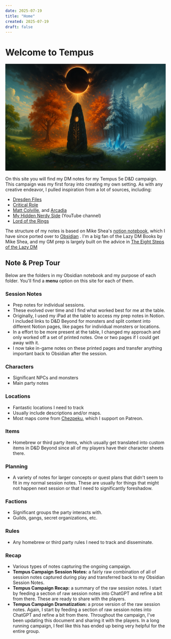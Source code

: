 ```yaml
---
date: 2025-07-19
title: "Home"
created: 2025-07-19
draft: false
---
```

# Welcome to Tempus

![Tempus-website-banner.png](/images/Tempus-website-banner.png)

On this site you will find my DM notes for my Tempus 5e D&D campaign. This campaign was my first foray into creating my own setting.  As with any creative endeavor, I pulled inspiration from a lot of sources, including:
 
  - [Dresden Files](https://en.wikipedia.org/wiki/The_Dresden_Files)
  - [Critical Role](https://en.wikipedia.org/wiki/Critical_Role)
  - [Matt Colville](https://www.youtube.com/@mcolville), and [Arcadia](https://shop.mcdmproductions.com/collections/arcadia)
  - [My Hidden Nerdy Side](https://www.youtube.com/c/hiddennerdyside) (YouTube channel)
  - [Lord of the Rings](https://en.wikipedia.org/wiki/The_Lord_of_the_Rings)

The structure of my notes is based on Mike Shea's [notion notebook](https://slyflourish.com/lazy_dnd_with_notion.html), which I have since ported over to [Obsidian](https://obsidian.md/) .  I'm a big fan of the Lazy DM Books by Mike Shea, and my GM prep is largely built on the advice in [The Eight Steps of the Lazy DM](https://slyflourish.com/eight_steps_2023.html) 

## Note & Prep Tour

Below are the folders in my Obsidian notebook and my purpose of each folder.  You'll find a **menu** option on this site for each of them.

### Session Notes
- Prep notes for individual sessions.
- These evolved over time and I find what worked best for me at the table. 
- Originally, I used my iPad at the table to access my prep notes in Notion. I included links to D&D Beyond for monsters and split content into different Notion pages, like pages for individual monsters or locations. 
- In a effort to be more present at the table, I changed my approach and only worked off a set of printed notes. One or two pages if I could get away with it. 
- I now take in-game notes on these printed pages and transfer anything important back to Obsidian after the session.

### Characters 
- Significant NPCs and monsters
- Main party notes

### Locations
- Fantastic locations I need to track
- Usually include descriptions and/or maps.
- Most maps come from [Chezpeku](https://www.czepeku.com/fantasy/maps/themes), which I support on Patreon.

### Items
- Homebrew or third party items, which usually get translated into custom items in D&D Beyond since all of my players have their character sheets there.

### Planning 
- A variety of notes for larger concepts or quest plans that didn't seem to fit in my normal session notes. These are usually for things that might not happen next session or that I need to significantly foreshadow.

### Factions
- Significant groups the party interacts with.
- Guilds, gangs, secret organizations, etc.

### Rules
- Any homebrew or third party rules I need to track and disseminate.

### Recap
- Various types of notes capturing the ongoing campaign.
- **Tempus Campaign Session Notes:** a fairly raw combination of all of session notes captured during play and transferred back to my Obsidian Session Notes.
- **Tempus Campaign Recap:** a summary of the raw session notes. I start by feeding a section of raw session notes into ChatGPT and refine a bit from there. These are ready to share with the players. 
- **Tempus Campaign Dramatization:** a prose version of the raw session notes. Again, I start by feeding a section of raw session notes into ChatGPT and refine a bit from there. Throughout the campaign, I've been updating this document and sharing it with the players. In a long running campaign, I feel like this has ended up being very helpful for the entire group.
